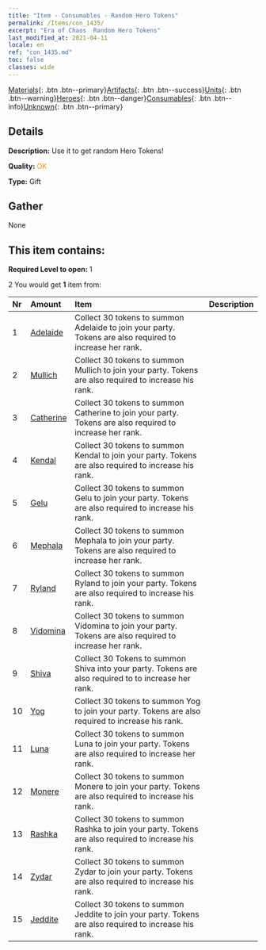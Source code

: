 ```yaml
---
title: "Item - Consumables - Random Hero Tokens"
permalink: /Items/con_1435/
excerpt: "Era of Chaos  Random Hero Tokens"
last_modified_at: 2021-04-11
locale: en
ref: "con_1435.md"
toc: false
classes: wide
---
```

 [Materials](/Items/){: .btn .btn--primary}[Artifacts](/Items/Artifacts/){: .btn .btn--success}[Units](/Items/Units/){: .btn .btn--warning}[Heroes](/Items/Heroes/){: .btn .btn--danger}[Consumables](/Items/Consumables/){: .btn .btn--info}[Unknown](/Items/Unknown/){: .btn .btn--primary}

## Details
 **Description:** Use it to get random Hero Tokens!

 **Quality:** <span style="color: #FF8C00">OK</span>

 **Type:** Gift

## Gather

  None

## This item contains:

 **Required Level to open:** 1

 2 You would get **1** item  from:

  | Nr | Amount |     Item    | Description |
  |:---|:-------|:------------|:-----------:|
  | 1 | [Adelaide](/Items/her_359/) | Collect 30 tokens to summon Adelaide to join your party. Tokens are also required to increase her rank. | 
  | 2 | [Mullich](/Items/her_360/) | Collect 30 tokens to summon Mullich to join your party. Tokens are also required to increase his rank. | 
  | 3 | [Catherine](/Items/her_361/) | Collect 30 tokens to summon Catherine to join your party. Tokens are also required to increase her rank. | 
  | 4 | [Kendal](/Items/her_363/) | Collect 30 tokens to summon Kendal to join your party. Tokens are also required to increase his rank. | 
  | 5 | [Gelu](/Items/her_366/) | Collect 30 tokens to summon Gelu to join your party. Tokens are also required to increase his rank. | 
  | 6 | [Mephala](/Items/her_367/) | Collect 30 tokens to summon Mephala to join your party. Tokens are also required to increase her rank. | 
  | 7 | [Ryland](/Items/her_368/) | Collect 30 tokens to summon Ryland to join your party. Tokens are also required to increase his rank. | 
  | 8 | [Vidomina](/Items/her_372/) | Collect 30 tokens to summon Vidomina to join your party. Tokens are also required to increase her rank. | 
  | 9 | [Shiva](/Items/her_376/) | Collect 30 Tokens to summon Shiva into your party. Tokens are also required to to increase her rank. | 
  | 10 | [Yog](/Items/her_377/) | Collect 30 tokens to summon Yog to join your party. Tokens are also required to increase his rank. | 
  | 11 | [Luna](/Items/her_378/) | Collect 30 tokens to summon Luna to join your party. Tokens are also required to increase her rank. | 
  | 12 | [Monere](/Items/her_379/) | Collect 30 tokens to summon Monere to join your party. Tokens are also required to increase his rank. | 
  | 13 | [Rashka](/Items/her_384/) | Collect 30 tokens to summon Rashka to join your party. Tokens are also required to increase his rank. | 
  | 14 | [Zydar](/Items/her_385/) | Collect 30 tokens to summon Zydar to join your party. Tokens are also required to increase his rank. | 
  | 15 | [Jeddite](/Items/her_391/) | Collect 30 tokens to summon Jeddite to join your party. Tokens are also required to increase his rank. | 
